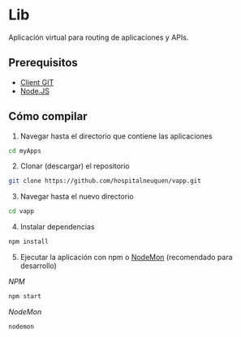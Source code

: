 Lib
==========

Aplicación virtual para routing de aplicaciones y APIs.

Prerequisitos
-----
* [Client GIT](https://git-scm.com/download/win)
* [Node.JS](https://nodejs.org/en/download/)

Cómo compilar
------
1. Navegar hasta el directorio que contiene las aplicaciones
```bash
cd myApps
```

2. Clonar (descargar) el repositorio
```bash
git clone https://github.com/hospitalneuquen/vapp.git
```

3. Navegar hasta el nuevo directorio
```bash
cd vapp
```

4. Instalar dependencias
```bash
npm install
```

5. Ejecutar la aplicación con npm o [NodeMon](http://nodemon.io/) (recomendado para desarrollo)  

  *NPM*
```bash
npm start
```
*NodeMon*
```bash
nodemon
```
